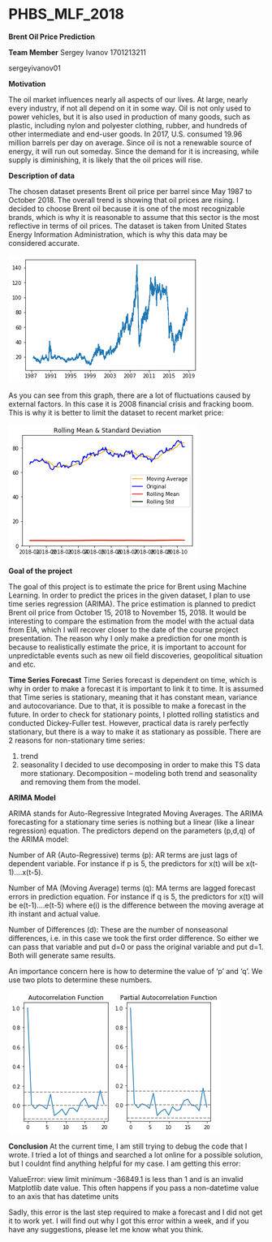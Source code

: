 # PHBS_MLF_2018
**Brent Oil Price Prediction**

**Team Member**
Sergey Ivanov 1701213211

sergeyivanov01


**Motivation**

The oil market influences nearly all aspects of our lives. At large, nearly every industry, if not all depend on it in some way. Oil is not only used to power vehicles, but it is also used in production of many goods, such as plastic, including nylon and polyester clothing, rubber, and hundreds of other intermediate and end-user goods. In 2017, U.S. consumed 19.96 million barrels per day on average. Since oil is not a renewable source of energy, it will run out someday. Since the demand for it is increasing, while supply is diminishing, it is likely that the oil prices will rise.


**Description of data**

The chosen dataset presents Brent oil price per barrel since May 1987 to October 2018. The overall trend is showing that oil prices are rising. I decided to choose Brent oil because it is one of the most recognizable brands, which is why it is reasonable to assume that this sector is the most reflective in terms of oil prices. The dataset is taken from United States Energy Information Administration, which is why this data may be considered accurate.

![1987-2018 BP](https://github.com/sergeyivanov01/PHBS_MLF_2018/blob/master/1987-2018%20price.png)

 As you can see from this graph, there are a lot of fluctuations caused by external factors. In this case it is 2008 financial crisis and fracking boom. This is why it is better to limit the dataset to recent market price:
 
![2018 Brent Oil Price](https://github.com/sergeyivanov01/PHBS_MLF_2018/blob/master/2018%20price.png)
 
 
**Goal of the project**

The goal of this project is to estimate the price for Brent using Machine Learning. In order to predict the prices in the given dataset, I plan to use time series regression (ARIMA). The price estimation is planned to predict Brent oil price from October 15, 2018 to November 15, 2018. It would be interesting to compare the estimation from the model with the actual data from EIA, which I will recover closer to the date of the course project presentation. The reason why I only make a prediction for one month is because to realistically estimate the price, it is important to account for unpredictable events such as new oil field discoveries, geopolitical situation and etc.

**Time Series Forecast**
Time Series forecast is dependent on time, which is why in order to make a forecast it is important to link it to time. It is assumed that Time series is stationary, meaning that it has constant mean, variance and autocovariance. Due to that, it is possible to make a forecast in the future. In order to check for stationary points, I plotted rolling statistics and conducted Dickey-Fuller test.
However, practical data is rarely perfectly stationary, but there is a way to make it as stationary as possible. There are 2 reasons for non-stationary time series:
1) trend
2) seasonality
I decided to use decomposing in order to make this TS data more stationary. Decomposition – modeling both trend and seasonality and removing them from the model.

**ARIMA Model**

ARIMA stands for Auto-Regressive Integrated Moving Averages. 
The ARIMA forecasting for a stationary time series is nothing but a linear (like a linear regression) equation. The predictors depend on the parameters (p,d,q) of the ARIMA model:

Number of AR (Auto-Regressive) terms (p): AR terms are just lags of dependent variable. For instance if p is 5, the predictors for x(t) will be x(t-1)….x(t-5).

Number of MA (Moving Average) terms (q): MA terms are lagged forecast errors in prediction equation. For instance if q is 5, the predictors for x(t) will be e(t-1)….e(t-5) where e(i) is the difference between the moving average at ith instant and actual value.

Number of Differences (d): These are the number of nonseasonal differences, i.e. in this case we took the first order difference. So either we can pass that variable and put d=0 or pass the original variable and put d=1. Both will generate same results.


An importance concern here is how to determine the value of ‘p’ and ‘q’. We use two plots to determine these numbers. 

![Autocorrelation and Partial Autocorrelation Function](https://github.com/sergeyivanov01/PHBS_MLF_2018/blob/master/2018%20autocorr.png)

**Conclusion**
At the current time, I am still trying to debug the code that I wrote. I tried a lot of things and searched a lot online for a possible solution, but I couldnt find anything helpful for my case. I am getting this error:

ValueError: view limit minimum -36849.1 is less than 1 and is an invalid Matplotlib date value. This often happens if you pass a non-datetime value to an axis that has datetime units

Sadly, this error is the last step required to make a forecast and I did not get it to work yet. I will find out why I got this error within a week, and if you have any suggestions, please let me know what you think.


